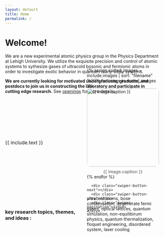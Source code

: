 ```yaml
---
layout: default
title: Home
permalink: /
---
```

# Welcome!
We are a new experimental atomic physics group in the Physics Department at Lehigh University. 
We utilize the exquisite precision and control of atomic systems to sythesize gases of ultracold bosonic and fermionic atoms in order to investigate exotic behavior in 
 quantum many-body systems.

**We are currently looking for motivated undergraduate, graduate, and postdocs to join us in constructing the laboratory
and participate in cutting edge research.** See [openings]({/openings}) for more details.

<!-- Swiper CSS -->
<link rel="stylesheet" href="https://unpkg.com/swiper/swiper-bundle.min.css" />

<style>
  .carousel-layout {
    display: grid;
    grid-template-columns: 1fr 1fr;
    gap: 2rem;
    align-items: center;
    margin: 2rem 0;
  }

  .carousel-text {
    font-size: 1rem;
    line-height: 1.6;
  }

  .carousel-wrapper {
    width: 100%;
  }

  .swiper {
    border-radius: 12px;
    overflow: hidden;
  }

  .swiper-slide figure {
    margin: 0;
  }

  .swiper-slide img {
    width: 100%;
    height: auto;
    display: block;
    object-fit: contain;
    border-radius: 10px;
  }

  .swiper-slide figcaption {
    font-size: 0.9rem;
    text-align: center;
    margin-top: 0.5rem;
    color: #555;
  }

  .swiper-button-next,
  .swiper-button-prev {
    color: #333;
    top: 50%;
    width: 30px;
    height: 30px;
    margin-top: -15px;
    transform: scale(0.75);
  }

  .swiper-pagination {
    bottom: 10px !important;
    text-align: center;
  }

  .swiper-pagination-bullets {
    display: flex;
    justify-content: center;
    padding-top: 10px;
  }

  .swiper-pagination-bullet {
    background: #333;
    opacity: 0.4;
  }

  .swiper-pagination-bullet-active {
    opacity: 1;
  }
</style>

<div class="carousel-layout">
  <div class="carousel-text">
    {{ include.text }}
  </div>
  <div class="carousel-wrapper">
    <div class="swiper">
      <div class="swiper-wrapper">
        {% assign sorted_images = include.images | sort: "filename" %}
        {% for image in sorted_images %}
        <div class="swiper-slide">
          <figure>
            <img src="/assets/img/gallery_1/{{ image.filename }}" alt="{{ image.caption }}">
            <figcaption>{{ image.caption }}</figcaption>
          </figure>
        </div>
        {% endfor %}
      </div>

      <div class="swiper-button-next"></div>
      <div class="swiper-button-prev"></div>
      <div class="swiper-pagination"></div>
    </div>
  </div>
</div>

<!-- Swiper JS -->
<script src="https://unpkg.com/swiper/swiper-bundle.min.js"></script>
<script>
  document.addEventListener("DOMContentLoaded", function () {
    new Swiper('.swiper', {
      loop: true,
      slidesPerView: 1,
      spaceBetween: 10,
      pagination: {
        el: '.swiper-pagination',
        clickable: true
      },
      navigation: {
        nextEl: '.swiper-button-next',
        prevEl: '.swiper-button-prev'
      }
    });
  });
</script>


### key research topics, themes, and ideas :
ultracold atoms, bose condensation, degenerate fermi gases, optical lattices, quantum simulation,
non-equilibirum physics, quantum thermalization, floquet engineering, disordered system, laser cooling
